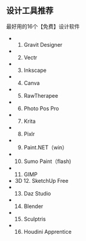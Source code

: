 
## 设计工具推荐

最好用的16个【免费】设计软件

- 01. Gravit Designer 
- 02. Vectr
- 03. Inkscape 
- 04. Canva
- 05. RawTherapee
- 06. Photo Pos Pro 
- 07. Krita 
- 08. Pixlr 
- 09. Paint.NET（win）
- 10. Sumo Paint（flash)
- 11. GIMP
- 3D 12. SketchUp Free 
- 13. Daz Studio 
- 14. Blender
- 15. Sculptris
- 16. Houdini Apprentice